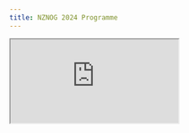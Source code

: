 ```yaml
---
title: NZNOG 2024 Programme
---
```


<div style="left: 0px; top: 0px; width: 920px; height: 760px; overflow: auto;"><div><iframe src="https://docs.google.com/spreadsheets/d/e/2PACX-1vQIW2-pvUmNvoKkRolYCJVHiwIkg-T39c8VcgO4upG4Rh0R3N_MpCLRdId76hadmGBOuBYZZ2fPN1mo/pubhtml?gid=0&amp;single=true&amp;widget=true&amp;headers=false"></iframe><div>
